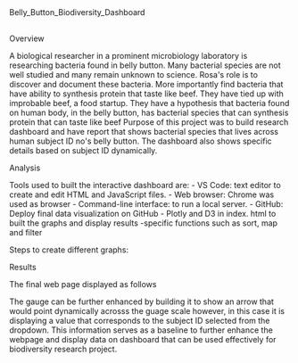 ##
Belly_Button_Biodiversity_Dashboard
##

Overview

A biological researcher in a prominent microbiology laboratory is researching bacteria found in belly button. Many bacterial species are not well studied and many remain unknown to science. Rosa's role is to discover and document these bacteria. More importantly find bacteria that have ability to synthesis protein that taste like beef. They have tied up with improbable beef, a food startup. They have a hypothesis that bacteria found on human body, in the belly button, has bacterial species that can synthesis protein that can taste like beef Purpose of this project was to build research dashboard and have report that shows bacterial species that lives across human subject ID no's belly button. The dashboard also shows specific details based on subject ID dynamically.

Analysis

Tools used to built the interactive dashboard are: - VS Code: text editor to create and edit HTML and JavaScript files. - Web browser: Chrome was used as browser - Command-line interface: to run a local server. - GitHub: Deploy final data visualization on GitHub - Plotly and D3 in index. html to built the graphs and display results -specific functions such as sort, map and filter

Steps to create different graphs:


Results

The final web page displayed as follows



The gauge can be further enhanced by building it to show an arrow that would point dynamically acrosss the guage scale however, in this case it is displaying a value that corresponds to the subject ID selected from the dropdown. This information serves as a baseline to further enhance the webpage and display data on dashboard that can be used effectively for biodiversity research project.
